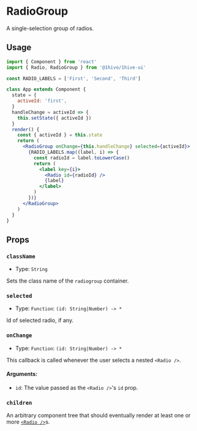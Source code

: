 # RadioGroup

A single-selection group of radios.

## Usage

```jsx
import { Component } from 'react'
import { Radio, RadioGroup } from '@1hive/1hive-ui'

const RADIO_LABELS = ['First', 'Second', 'Third']

class App extends Component {
  state = {
    activeId: 'first',
  }
  handleChange = activeId => {
    this.setState({ activeId })
  }
  render() {
    const { activeId } = this.state
    return (
      <RadioGroup onChange={this.handleChange} selected={activeId}>
        {RADIO_LABELS.map((label, i) => {
          const radioId = label.toLowerCase()
          return (
            <label key={i}>
              <Radio id={radioId} />
              {label}
            </label>
          )
        })}
      </RadioGroup>
    )
  }
}
```

## Props

### `className`

- Type: `String`

Sets the class name of the `radiogroup` container.

### `selected`

- Type: `Function`: `(id: String|Number) -> *`

Id of selected radio, if any.

### `onChange`

- Type: `Function`: `(id: String|Number) -> *`

This callback is called whenever the user selects a nested `<Radio />`.

#### Arguments:

- `id`: The value passed as the `<Radio />`'s `id` prop.

### `children`

An arbitrary component tree that should eventually render at least one or more
[`<Radio />`](./radio)s.
